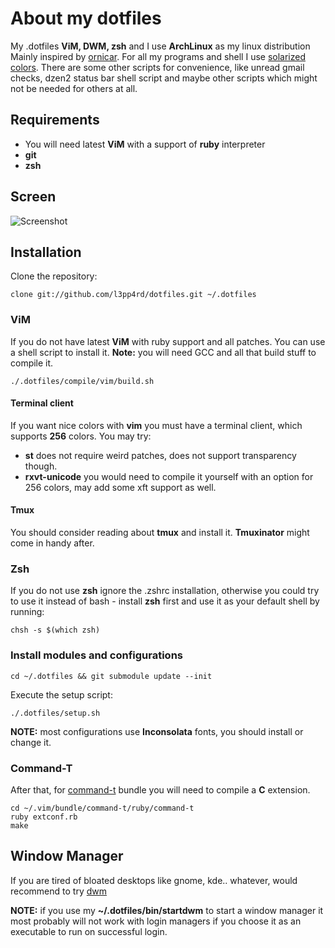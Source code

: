 # About my dotfiles

My .dotfiles **ViM, DWM, zsh** and I use **ArchLinux** as my linux distribution
Mainly inspired by [ornicar](https://github.com/ornicar/dotfiles). For all my programs and shell I use [solarized
colors](http://ethanschoonover.com/solarized). There are some other scripts for convenience, like
unread gmail checks, dzen2 status bar shell script and maybe other scripts which might not be needed for others at all.

## Requirements

- You will need latest **ViM** with a support of **ruby** interpreter
- **git**
- **zsh**

## Screen

![Screenshot](https://raw.github.com/l3pp4rd/dotfiles/master/screen.png)

## Installation

Clone the repository:

    clone git://github.com/l3pp4rd/dotfiles.git ~/.dotfiles

### ViM

If you do not have latest **ViM** with ruby support and all patches. You can use a shell script to install it.
**Note:** you will need GCC and all that build stuff to compile it.

    ./.dotfiles/compile/vim/build.sh

#### Terminal client

If you want nice colors with **vim** you must have a terminal client, which supports **256** colors. You may try:

- **st** does not require weird patches, does not support transparency though.
- **rxvt-unicode** you would need to compile it yourself with an option for 256 colors, may add some xft support as well.

#### Tmux

You should consider reading about **tmux** and install it. **Tmuxinator** might come in handy after.

### Zsh

If you do not use **zsh** ignore the .zshrc installation, otherwise you could try to use it instead
of bash - install **zsh** first and use it as your default shell by running:

    chsh -s $(which zsh)

### Install modules and configurations

    cd ~/.dotfiles && git submodule update --init

Execute the setup script:

    ./.dotfiles/setup.sh

**NOTE:** most configurations use **Inconsolata** fonts, you should install or change it.

### Command-T

After that, for [command-t](http://github.com/wincent/Command-T) bundle you will need
to compile a **C** extension.

    cd ~/.vim/bundle/command-t/ruby/command-t
    ruby extconf.rb
    make

## Window Manager

If you are tired of bloated desktops like gnome, kde.. whatever, would recommend to try [dwm](http://dwm.suckless.org/)

**NOTE:** if you use my **~/.dotfiles/bin/startdwm** to start a window manager it most probably will not work with login
managers if you choose it as an executable to run on successful login.

